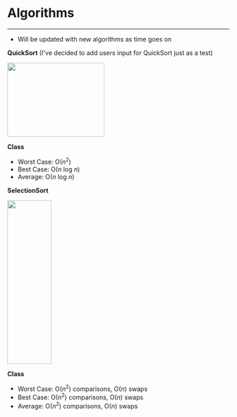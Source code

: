 # Algorithms
-----
- Will be updated with new algorithms as time goes on 


<b>QuickSort</b> (I've decided to add users input for QuickSort just as a test)
<p align="left">
<img width="220" height="168" src="https://upload.wikimedia.org/wikipedia/commons/thumb/6/6a/Sorting_quicksort_anim.gif/220px-Sorting_quicksort_anim.gif">
  </p>
  
<b>Class</b>
- Worst Case: O(<i>n</i><sup>2</sup>)
- Best Case: O(<i>n</i> log <i>n</i>)
- Average: O(<i>n</i> log <i>n</i>)
  
<b>SelectionSort</b>
<p align="left">
<img width="100" height="371" src="https://upload.wikimedia.org/wikipedia/commons/9/94/Selection-Sort-Animation.gif">

<b>Class</b>
- Worst Case: О(<i>n</i><sup>2</sup>) comparisons, О(<i>n</i>) swaps
- Best Case: О(<i>n</i><sup>2</sup>) comparisons, О(<i>n</i>) swaps
- Average: О(<i>n</i><sup>2</sup>) comparisons, О(<i>n</i>) swaps

